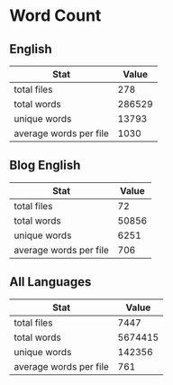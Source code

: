 # Word Count

## English

Stat | Value
---- | -----
total files | 278
total words | 286529
unique words | 13793
average words per file | 1030

## Blog English

Stat | Value
---- | -----
total files | 72
total words | 50856
unique words | 6251
average words per file | 706

## All Languages

Stat | Value
---- | -----
total files | 7447
total words | 5674415
unique words | 142356
average words per file | 761
